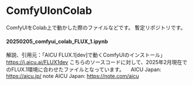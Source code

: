 # ComfyUIonColab

 ComfyUIをColab上で動かした際のファイルなどです。
 暫定リポジトリです。


#### 20250205_comfyui_colab_FLUX_1.ipynb
 解説、引用元：「AICU FLUX.1[dev]で動くComfyUIのインストール」 https://j.aicu.ai/FLUX1dev
 こちらのソースコードに対して、2025年2月現在でのFLUX.1環境に合わせたファイルとなっています。
　AICU Japan: https://aicu.jp/
  note AICU Japan: https://note.com/aicu
